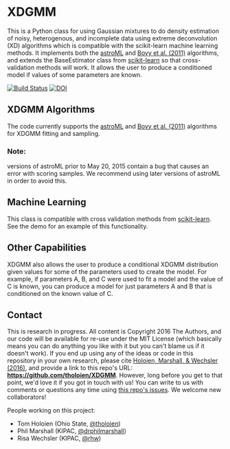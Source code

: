 # XDGMM
This is a Python class for using Gaussian mixtures to do density estimation of noisy, heterogenous, and incomplete data using extreme deconvolution (XD) algorithms which is compatible with the scikit-learn machine learning methods. It implements both the [astroML](http://www.astroml.org/index.html) and [Bovy et al. (2011)](https://github.com/jobovy/extreme-deconvolution) algorithms, and extends the BaseEstimator class from [scikit-learn](http://scikit-learn.org/stable/) so that cross-validation methods will work. It allows the user to produce a conditioned model if values of some parameters are known.

[![Build Status](https://travis-ci.org/tholoien/XDGMM.svg?branch=master)](https://travis-ci.org/tholoien/XDGMM)
[![DOI](https://zenodo.org/badge/65572589.svg)](https://zenodo.org/badge/latestdoi/65572589)

## XDGMM Algorithms
The code currently supports the [astroML](http://www.astroml.org/index.html) and [Bovy et al. (2011)](https://github.com/jobovy/extreme-deconvolution) algorithms for XDGMM fitting and sampling. 

### Note: 
versions of astroML prior to May 20, 2015 contain a bug that causes an error with scoring samples. We recommend using later versions of astroML in order to avoid this.

## Machine Learning
This class is compatible with cross validation methods from [scikit-learn](http://scikit-learn.org/stable/). See the demo for an example of this functionality.

## Other Capabilities
XDGMM also allows the user to produce a conditional XDGMM distribution given values for some of the parameters used to create the model. For example, if parameters A, B, and C were used to fit a model and the value of C is known, you can produce a model for just parameters A and B that is conditioned on the known value of C.

## Contact

This is research in progress. All content is Copyright 2016 The Authors, and our code will be available for re-use under the MIT License (which basically means you can do anything you like with it but you can't blame us if it doesn't work). If you end up using any of the ideas or code in this repository in your own research, please cite [Holoien, Marshall, & Wechsler (2016)](http://adsabs.harvard.edu/abs/2016arXiv161100363H), and provide a link to this repo's URL: **https://github.com/tholoien/XDGMM**. However, long before you get to that point, we'd love it if you got in touch with us! You can write to us with comments or questions any time using [this repo's issues](https://github.com/tholoien/XDGMM/issues). We welcome new collaborators!

People working on this project:

* Tom Holoien (Ohio State, [@tholoien](https://github.com/tholoien/empiriciSN/issues/new?body=@tholoien))
* Phil Marshall (KIPAC, [@drphilmarshall](https://github.com/tholoien/empiriciSN/issues/new?body=@drphilmarshall))
* Risa Wechsler (KIPAC, [@rhw](https://github.com/tholoien/empiriciSN/issues/new?body=@rhw))
